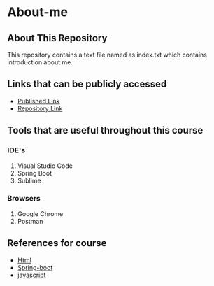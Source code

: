 # About-me

## About This Repository

This repository contains a text file named as index.txt which contains introduction about me.

## Links that can be publicly accessed

  - [Published Link](https://santhoshkumarbollena.github.io/about-me)
  - [Repository Link]()

## Tools that are useful throughout this course

### IDE's

  1. Visual Studio Code
  1. Spring Boot
  1. Sublime
  
### Browsers

  1. Google Chrome
  1. Postman
  
## References for course

  - [Html](https://www.w3schools.com/html/)
  - [Spring-boot](https://www.tutorialspoint.com/spring_boot/index.htm)
  - [javascript](https://www.w3schools.com/js/)
  
